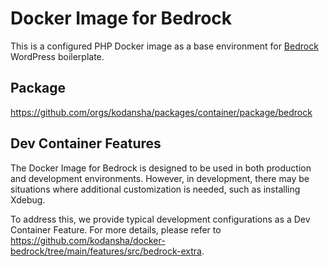 # Docker Image for Bedrock

This is a configured PHP Docker image as a base environment for
[Bedrock](https://roots.io/bedrock/) WordPress boilerplate.

## Package

https://github.com/orgs/kodansha/packages/container/package/bedrock

## Dev Container Features

The Docker Image for Bedrock is designed to be used in both production and
development environments. However, in development, there may be situations where
additional customization is needed, such as installing Xdebug.

To address this, we provide typical development configurations as a Dev Container
Feature. For more details, please refer to https://github.com/kodansha/docker-bedrock/tree/main/features/src/bedrock-extra.
